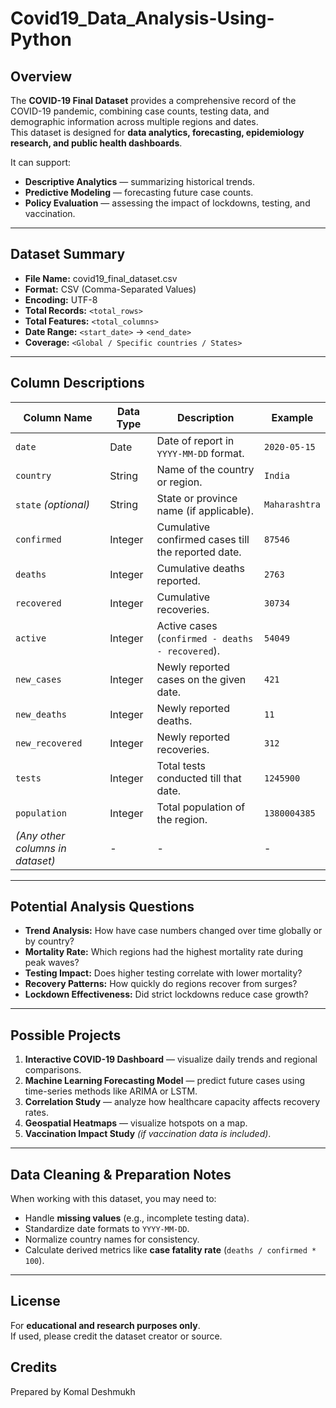 # Covid19_Data_Analysis-Using-Python
##  Overview
The **COVID-19 Final Dataset** provides a comprehensive record of the COVID-19 pandemic, combining case counts, testing data, and demographic information across multiple regions and dates.  
This dataset is designed for **data analytics, forecasting, epidemiology research, and public health dashboards**.

It can support:
- **Descriptive Analytics** — summarizing historical trends.
- **Predictive Modeling** — forecasting future case counts.
- **Policy Evaluation** — assessing the impact of lockdowns, testing, and vaccination.

---

## Dataset Summary
- **File Name:** covid19_final_dataset.csv  
- **Format:** CSV (Comma-Separated Values)  
- **Encoding:** UTF-8  
- **Total Records:** `<total_rows>`  
- **Total Features:** `<total_columns>`  
- **Date Range:** `<start_date>` → `<end_date>`  
- **Coverage:** `<Global / Specific countries / States>`  

---

## Column Descriptions

| Column Name       | Data Type   | Description | Example |
|-------------------|-------------|-------------|---------|
| `date`            | Date        | Date of report in `YYYY-MM-DD` format. | `2020-05-15` |
| `country`         | String      | Name of the country or region. | `India` |
| `state` *(optional)* | String  | State or province name (if applicable). | `Maharashtra` |
| `confirmed`       | Integer     | Cumulative confirmed cases till the reported date. | `87546` |
| `deaths`          | Integer     | Cumulative deaths reported. | `2763` |
| `recovered`       | Integer     | Cumulative recoveries. | `30734` |
| `active`          | Integer     | Active cases (`confirmed - deaths - recovered`). | `54049` |
| `new_cases`       | Integer     | Newly reported cases on the given date. | `421` |
| `new_deaths`      | Integer     | Newly reported deaths. | `11` |
| `new_recovered`   | Integer     | Newly reported recoveries. | `312` |
| `tests`           | Integer     | Total tests conducted till that date. | `1245900` |
| `population`      | Integer     | Total population of the region. | `1380004385` |
| *(Any other columns in dataset)* | - | - | - |

---

## Potential Analysis Questions
- **Trend Analysis:** How have case numbers changed over time globally or by country?  
- **Mortality Rate:** Which regions had the highest mortality rate during peak waves?  
- **Testing Impact:** Does higher testing correlate with lower mortality?  
- **Recovery Patterns:** How quickly do regions recover from surges?  
- **Lockdown Effectiveness:** Did strict lockdowns reduce case growth?  

---

## Possible Projects
1. **Interactive COVID-19 Dashboard** — visualize daily trends and regional comparisons.  
2. **Machine Learning Forecasting Model** — predict future cases using time-series methods like ARIMA or LSTM.  
3. **Correlation Study** — analyze how healthcare capacity affects recovery rates.  
4. **Geospatial Heatmaps** — visualize hotspots on a map.  
5. **Vaccination Impact Study** *(if vaccination data is included)*.  

---

## Data Cleaning & Preparation Notes
When working with this dataset, you may need to:
- Handle **missing values** (e.g., incomplete testing data).
- Standardize date formats to `YYYY-MM-DD`.
- Normalize country names for consistency.
- Calculate derived metrics like **case fatality rate** (`deaths / confirmed * 100`).

---

## License
For **educational and research purposes only**.  
If used, please credit the dataset creator or source.


## Credits
Prepared by Komal Deshmukh  

